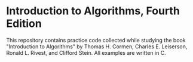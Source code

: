 # Introduction to Algorithms, Fourth Edition

This repository contains practice code collected while studying the book "Introduction to Algorithms" by Thomas H. Cormen, Charles E. Leiserson, Ronald L. Rivest, and Clifford Stein. All examples are written in C.
